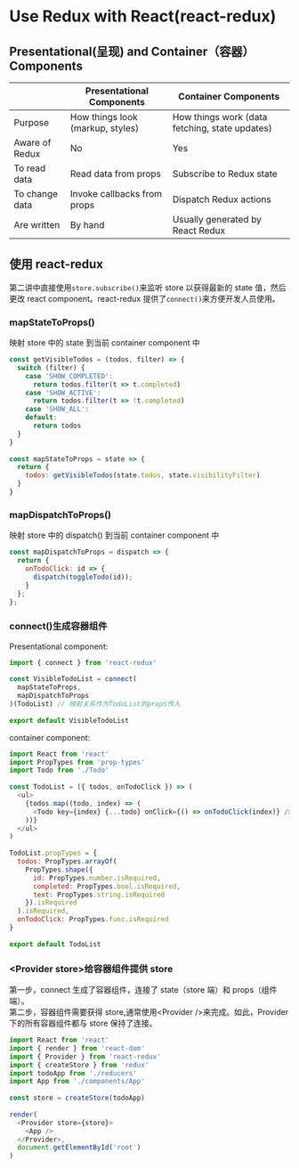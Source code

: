 # Use Redux with React(react-redux)

## Presentational(呈现) and Container（容器） Components

|                | Presentational Components        | Container Components                           |
| -------------- | -------------------------------- | ---------------------------------------------- |
| Purpose        | How things look (markup, styles) | How things work (data fetching, state updates) |
| Aware of Redux | No                               | Yes                                            |
| To read data   | Read data from props             | Subscribe to Redux state                       |
| To change data | Invoke callbacks from props      | Dispatch Redux actions                         |
| Are written    | By hand                          | Usually generated by React Redux               |

## 使用 react-redux

第二讲中直接使用`store.subscribe()`来监听 store 以获得最新的 state 值，然后更改 react component。react-redux 提供了`connect()`来方便开发人员使用。

### mapStateToProps()

映射 store 中的 state 到当前 container component 中

```javascript
const getVisibleTodos = (todos, filter) => {
  switch (filter) {
    case 'SHOW_COMPLETED':
      return todos.filter(t => t.completed)
    case 'SHOW_ACTIVE':
      return todos.filter(t => !t.completed)
    case 'SHOW_ALL':
    default:
      return todos
  }
}
​
const mapStateToProps = state => {
  return {
    todos: getVisibleTodos(state.todos, state.visibilityFilter)
  }
}
```

### mapDispatchToProps()

映射 store 中的 dispatch() 到当前 container component 中

```javascript
const mapDispatchToProps = dispatch => {
  return {
    onTodoClick: id => {
      dispatch(toggleTodo(id));
    }
  };
};
```

### connect()生成容器组件

Presentational component:

```javascript
import { connect } from 'react-redux'
​
const VisibleTodoList = connect(
  mapStateToProps,
  mapDispatchToProps
)(TodoList) // 映射关系作为TodoList的props传入
​
export default VisibleTodoList
```

container component:

```javascript
import React from 'react'
import PropTypes from 'prop-types'
import Todo from './Todo'
​
const TodoList = ({ todos, onTodoClick }) => (
  <ul>
    {todos.map((todo, index) => (
      <Todo key={index} {...todo} onClick={() => onTodoClick(index)} />
    ))}
  </ul>
)
​
TodoList.propTypes = {
  todos: PropTypes.arrayOf(
    PropTypes.shape({
      id: PropTypes.number.isRequired,
      completed: PropTypes.bool.isRequired,
      text: PropTypes.string.isRequired
    }).isRequired
  ).isRequired,
  onTodoClick: PropTypes.func.isRequired
}
​
export default TodoList
```

### \<Provider store>给容器组件提供 store

第一步，connect 生成了容器组件，连接了 state（store 端）和 props（组件端）。  
第二步，容器组件需要获得 store,通常使用\<Provider />来完成。如此，Provider 下的所有容器组件都与 store 保持了连接。

```javascript
import React from 'react'
import { render } from 'react-dom'
import { Provider } from 'react-redux'
import { createStore } from 'redux'
import todoApp from './reducers'
import App from './components/App'
​
const store = createStore(todoApp)
​
render(
  <Provider store={store}>
    <App />
  </Provider>,
  document.getElementById('root')
)
```
